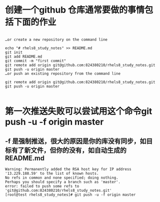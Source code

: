 # 创建一个github 仓库通常要做的事情包括下面的作业
```

…or create a new repository on the command line
 
echo "# rhels8_study_notes" >> README.md
git init
git add README.md
git commit -m "first commit"
git remote add origin git@github.com:824380210/rhels8_study_notes.git
git push -u origin master
…or push an existing repository from the command line
 
git remote add origin git@github.com:824380210/rhels8_study_notes.git
git push -u origin master


```
# 第一次推送失败可以尝试用这个命令git push -u -f origin master
## -f 是强制推送，很大的原因是你的库没有同步，如目标有了新文件，但你的没有，如自动生成的README.md
```
Warning: Permanently added the RSA host key for IP address '13.229.188.59' to the list of known hosts.
No refs in common and none specified; doing nothing.
Perhaps you should specify a branch such as 'master'.
error: failed to push some refs to 'git@github.com:824380210/rhels8_study_notes.git'
[root@test rhels8_study_notes]# git push -u -f origin master


```
